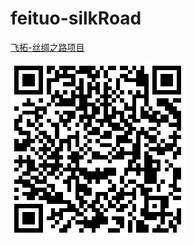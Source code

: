 # feituo-silkRoad

[飞拓-丝绸之路项目](http://iq9891.github.io/feituo-cup/index.html)


[![飞拓-丝绸之路项目](code.png)](http://iq9891.github.io/feituo-cup/index.html)